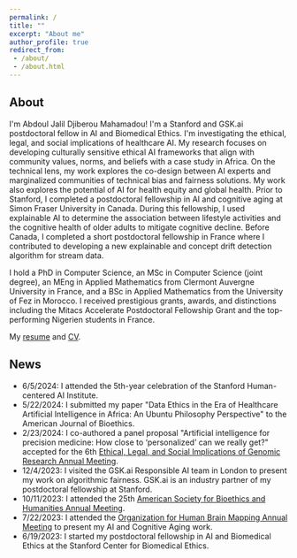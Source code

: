 ```yaml
---
permalink: /
title: ""
excerpt: "About me"
author_profile: true
redirect_from:
 - /about/
 - /about.html
---
```


About 
------
I'm Abdoul Jalil Djiberou Mahamadou! I'm a Stanford and GSK.ai postdoctoral fellow in AI and Biomedical Ethics. I'm investigating the ethical, legal, and social implications of healthcare AI. My research focuses on developing culturally sensitive ethical AI frameworks that align with community values, norms, and beliefs with a case study in Africa. On the technical lens, my work explores the co-design between AI experts and marginalized communities of technical bias and fairness solutions. My work also explores the potential of AI for health equity and global health. Prior to Stanford, I completed a postdoctoral fellowship in AI and cognitive aging at Simon Fraser University in Canada. During this fellowship, I used explainable AI to determine the association between lifestyle activities and the cognitive health of older adults to mitigate cognitive decline. Before Canada, I completed a short postdoctoral fellowship in France where I contributed to developing a new explainable and concept drift detection algorithm for stream data.  

I hold a PhD in Computer Science, an MSc in Computer Science (joint degree), an MEng in Applied Mathematics from Clermont Auvergne University in France, and a BSc in Applied Mathematics from the University of Fez in Morocco. I received prestigious grants, awards, and distinctions including the Mitacs Accelerate Postdoctoral Fellowship Grant and the top-performing Nigerien students in France.

My [resume](/files/Resume-Abdoul.pdf) and [CV](/files/CV-Abdoul-June-2024.pdf). 

News
------
- 6/5/2024: I attended the 5th-year celebration of the Stanford Human-centered AI Institute.
- 5/22/2024: I submitted my paper "Data Ethics in the Era of Healthcare Artificial Intelligence in Africa: An Ubuntu Philosophy Perspective" to the American Journal of Bioethics.
- 2/23/2024: I co-authored a panel proposal "Artificial intelligence for precision medicine: How close to ‘personalized’ can we really get?" accepted for the 6th [Ethical, Legal, and Social Implications of Genomic Research Annual Meeting](https://elsicon2024.eventscribe.net/).
- 12/4/2023: I visited the GSK.ai Responsible AI team in London to present my work on algorithmic fairness. GSK.ai is an industry partner of my postdoctoral fellowship at Stanford.
- 10/11/2023: I attended the 25th [American Society for Bioethics and Humanities Annual Meeting](https://asbh23.eventscribe.net/).
- 7/22/2023: I attended the [Organization for Human Brain Mapping Annual Meeting](https://event.fourwaves.com/ohbm2023/pages) to present my AI and Cognitive Aging work.
- 6/19/2023: I started my postdoctoral fellowship in AI and Biomedical Ethics at the Stanford Center for Biomedical Ethics.

